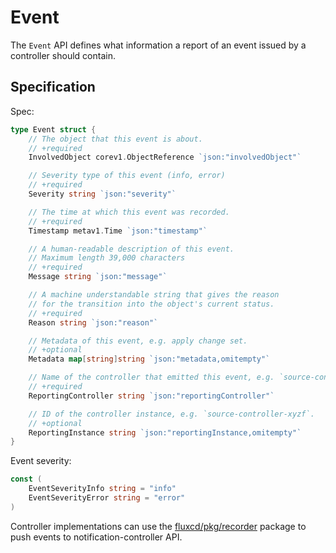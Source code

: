 # Event

The `Event` API defines what information a report of an event issued by a controller should contain.

## Specification

Spec:

```go
type Event struct {
	// The object that this event is about.
	// +required
	InvolvedObject corev1.ObjectReference `json:"involvedObject"`

	// Severity type of this event (info, error)
	// +required
	Severity string `json:"severity"`

	// The time at which this event was recorded.
	// +required
	Timestamp metav1.Time `json:"timestamp"`

	// A human-readable description of this event.
	// Maximum length 39,000 characters
	// +required
	Message string `json:"message"`

	// A machine understandable string that gives the reason
	// for the transition into the object's current status.
	// +required
	Reason string `json:"reason"`

	// Metadata of this event, e.g. apply change set.
	// +optional
	Metadata map[string]string `json:"metadata,omitempty"`

	// Name of the controller that emitted this event, e.g. `source-controller`.
	// +required
	ReportingController string `json:"reportingController"`

	// ID of the controller instance, e.g. `source-controller-xyzf`.
	// +optional
	ReportingInstance string `json:"reportingInstance,omitempty"`
}
```

Event severity:

```go
const (
	EventSeverityInfo string = "info"
	EventSeverityError string = "error"
)
```

Controller implementations can use the [fluxcd/pkg/recorder](https://github.com/fluxcd/pkg/tree/master/recorder)
package to push events to notification-controller API.
